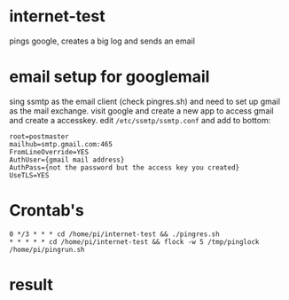 # internet-test

pings google, creates a big log and sends an email

# email setup for googlemail

sing ssmtp as the email client (check pingres.sh) and need to set up gmail as the mail exchange.
visit google and create a new app to access gmail and create a accesskey.
edit ```/etc/ssmtp/ssmtp.conf``` and add to bottom:

```
root=postmaster
mailhub=smtp.gmail.com:465
FromLineOverride=YES
AuthUser={gmail mail address}
AuthPass={not the password but the access key you created}
UseTLS=YES
```

# Crontab's
```
0 */3 * * * cd /home/pi/internet-test && ./pingres.sh
* * * * * cd /home/pi/internet-test && flock -w 5 /tmp/pinglock /home/pi/pingrun.sh
```

# result

[result]: ./im.jpg "result"
